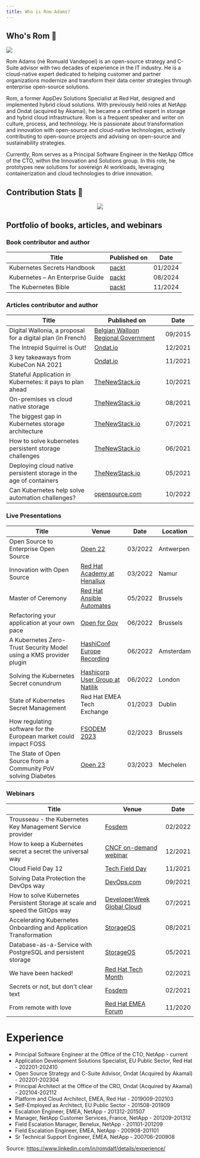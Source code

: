 ```yaml
--- 
title: Who is Rom Adams?
---
```


## Who's Rom 👋 
 <a href="https://www.linkedin.com/in/romdalf/"> <img src="https://img.shields.io/badge/LinkedIn-Connect-blue" /></a> 

Rom Adams (né Romuald Vandepoel) is an open-source strategy and C-Suite advisor with two decades of experience in the IT industry. He is a cloud-native expert dedicated to helping customer and partner organizations modernize and transform their data center strategies through enterprise open-source solutions.  

Rom, a former AppDev Solutions Specialist at Red Hat, designed and implemented hybrid cloud solutions. With previously held roles at NetApp and Ondat (acquired by Akamai), he became a certified expert in storage and hybrid cloud infrastructure. Rom is a frequent speaker and writer on culture, process, and technology. He is passionate about transformation and innovation with open-source and cloud-native technologies, actively contributing to open-source projects and advising on open-source and sustainability strategies.   

Currently, Rom serves as a Principal Software Engineer in the NetApp Office of the CTO, within the Innovation and Solutions group. In this role, he prototypes new solutions for sovereign AI workloads, leveraging containerization and cloud technologies to drive innovation.

## Contribution Stats 🔭

<p align="center">
  <a href="https://github.com/anuraghazra/github-readme-stats"> 
    <img src="https://github-readme-stats.vercel.app/api?username=romdalf&theme=vision-friendly-dark" /> 
  </a>
</p>

## Portfolio of books, articles, and webinars

### Book contributor and author
|Title|Published on|Date|
|-----|------------|----|
|Kubernetes Secrets Handbook |[packt](https://www.packtpub.com/en-us/product/kubernetes-secrets-handbook-9781805127154) | 01/2024
|Kubernetes – An Enterprise Guide | [packt](https://www.packtpub.com/en-us/product/kubernetes-an-enterprise-guide-9781835081754) | 08/2024
|The Kubernetes Bible | [packt](https://www.packtpub.com/en-us/product/the-kubernetes-bible-9781835468241) | 11/2024


### Articles contributor and author
|Title|Published on|Date|
|-----|------------|----|
|Digital Wallonia, a proposal for a digital plan (in French)|[Belgian Walloon Regional Government](https://content.digitalwallonia.be/post/20180322085717/Plan-du-Num%C3%A9rique_Rapport-du-Conseil-du-Num%C3%A9rique_VF.pdf)|09/2015|
|The Intrepid Squirrel is Out!|[Ondat.io](https://www.ondat.io/blog/the-intrepid-squirrel-is-out)|12/2021|
|3 key takeaways from KubeCon NA 2021|[Ondat.io](https://www.ondat.io/blog/top-3-key-takeaway-from-kubecon-na-2021)|11/2021|
|Stateful Application in Kubernetes: it pays to plan ahead|[TheNewStack.io](https://thenewstack.io/why-plan-stateful-application-storage/)|10/2021|
|On-premises vs cloud native storage|[TheNewStack.io](https://thenewstack.io/on-premises-vs-cloud-native-storage/)|08/2021|
|The biggest gap in Kubernetes storage architecture|[TheNewStack.io](https://thenewstack.io/whats-the-biggest-gap-in-kubernetes-storage-architecture/)|07/2021|
|How to solve kubernetes persistent storage challenges|[TheNewStack.io](https://thenewstack.io/how-to-solve-kubernetes-persistent-storage-challenges/)|06/2021|
|Deploying cloud native persistent storage in the age of containers|[TheNewStack.io](https://thenewstack.io/deploying-cloud-native-persistent-storage-in-the-age-of-containers/)|05/2021|
|Can Kubernetes help solve automation challenges?|[opensource.com](https://opensource.com/article/22/10/kubernetes-solve-automation-challenges)|10/2022


### Live Presentations
|Title|Venue|Date|Location|
|-----|----|----|--------|
|Open Source to Enterprise Open Source|[Open 22](https://kangaroot.net/events/open22)|03/2022|Antwerpen|
|Innovation with Open Source|[Red Hat Academy at Henallux](https://www.redhat.com/en/events/red-hat-academy-session-belgium)|03/2022|Namur|
|Master of Ceremony|[Red Hat Ansible Automates](https://events.redhat.com/profile/form/index.cfm?PKformID=0x540285abcd#agenda)|05/2022|Brussels|
|Refactoring your application at your own pace|[Open for Gov](https://kangaroot.net/events/open-gov)|06/2022|Brussels|
|A Kubernetes Zero-Trust Security Model using a KMS provider plugin|[HashiConf Europe Recording](https://www.youtube.com/watch?v=L3CZRffwa9I)|06/2022|Amsterdam|
|Solving the Kubernetes Secret conundrum|[Hashicorp User Group at Natilik](https://www.meetup.com/London-HashiCorp-User-Group/events/285864430/)|06/2022|London|
|State of Kubernetes Secret Management | Red Hat EMEA Tech Exchange | 01/2023 | Dublin | 
|How regulating software for the European market could impact FOSS | [FSODEM 2023](https://fosdem.org/2023/schedule/event/cyber_resilience/) |02/2023| Brussels|
|The State of Open Source from a Community PoV solving Diabetes | [Open 23](https://kangaroot.net/events/open23)| 03/2023| Mechelen |


### Webinars
|Title|Venue|Date|
|-----|----|----|
Trousseau - the Kubernetes Key Management Service provider|[Fosdem](https://fosdem.org/2022/schedule/event/security_trousseau/)|02/2022|
How to keep a Kubernetes secret a secret the universal way|[CNCF on-demand webinar](https://www.youtube.com/watch?v=c2yMlNvhf5U&t)|12/2021|
Cloud Field Day 12|[Tech Field Day](https://techfieldday.com/appearance/ondat-presents-at-cloud-field-day-12/)|11/2021|
Solving Data Protection the DevOps way|[DevOps.com](https://webinars.devops.com/solving-data-protection-the-devops-way)|09/2021|
How to solve Kubernetes Persistent Storage at scale and speed the GitOps way|[DeveloperWeek Global Cloud](https://emamo.com/event/developerweek-global-cloud-2021/r/speaker/romuald-vandepoel)|07/2021|
Accelerating Kubernetes Onboarding and Application Transformation|[StorageOS](https://info.ondat.io/accelerating-kubernetes-onboarding-and-application-transformation-on-demand)|08/2021|
Database-as-a-Service with PostgreSQL and persistent storage|[StorageOS](https://info.ondat.io/on-demand-webinar-database-as-a-service-with-postgresql-and-persistent-storage-download)|05/2021|
We have been hacked!|[Red Hat Tech Month](https://www.youtube.com/watch?v=NhleEdvAI_Y)|02/2021|
Secrets or not, but don't clear text|[Fosdem](https://archive.fosdem.org/2021/schedule/event/kubernetes_secret_management/)|02/2021|
From remote with love|[Red Hat EMEA Forum](https://www.redhat.com/en/forums/emea/benelux-track)|11/2020|


# Experience

* Principal Software Engineer at the Office of the CTO, NetApp - current
* Application Development Solutions Specialist, EU Public Sector, Red Hat - 202201-202410
* Open Source Strategy and C-Suite Advisor, Ondat (Acquired by Akamaï) - 202201-202304
* Principal Architect at the Office of the CRO, Ondat (Acquired by Akamaï) - 202104-202112
* Platform and Cloud Architect, EMEA, Red Hat - 2019009-202103
* Self-Employed as Architect, EU Public Sector - 201508-201909
* Escalation Engineer, EMEA, NetApp - 201312-201507
* Manager, NetApp Customer Services, France, NetApp - 201209-201312
* Field Escalation Manager, Benelux, NetApp - 201101-201209
* Field Escalation Engineer, EMEA, NetApp - 200908-201101
* Sr Technical Support Engineer, EMEA, NetApp - 200706-200908

Source: https://www.linkedin.com/in/romdalf/details/experience/

